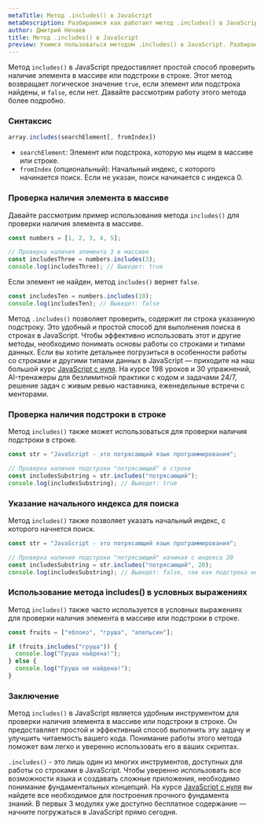 ```yaml
---
metaTitle: Метод .includes() в JavaScript
metaDescription: Разбираемся как работает метод .includes() в JavaScript
author: Дмитрий Нечаев
title: Метод .includes() в JavaScript
preview: Учимся пользоваться методом .includes() в JavaScript. Разбираем примеры использования
---
```


Метод `includes()` в JavaScript предоставляет простой способ проверить наличие элемента в массиве или подстроки в строке. Этот метод возвращает логическое значение `true`, если элемент или подстрока найдены, и `false`, если нет. Давайте рассмотрим работу этого метода более подробно.

### Синтаксис

```jsx
array.includes(searchElement[, fromIndex])

```

- `searchElement`: Элемент или подстрока, которую мы ищем в массиве или строке.
- `fromIndex` (опциональный): Начальный индекс, с которого начинается поиск. Если не указан, поиск начинается с индекса 0.

### Проверка наличия элемента в массиве

Давайте рассмотрим пример использования метода `includes()` для проверки наличия элемента в массиве.

```jsx
const numbers = [1, 2, 3, 4, 5];

// Проверка наличия элемента 3 в массиве
const includesThree = numbers.includes(3);
console.log(includesThree); // Выведет: true

```

Если элемент не найден, метод `includes()` вернет `false`.

```jsx
const includesTen = numbers.includes(10);
console.log(includesTen); // Выведет: false

```

Метод `.includes()` позволяет проверить, содержит ли строка указанную подстроку. Это удобный и простой способ для выполнения поиска в строках в JavaScript. Чтобы эффективно использовать этот и другие методы, необходимо понимать основы работы со строками и типами данных. Если вы хотите детальнее погрузиться в особенности работы со строками и другими типами данных в JavaScript — приходите на наш большой курс [JavaScript с нуля](https://purpleschool.ru/course/javascript-basics?utm_source=knowledgebase&utm_medium=text&utm_campaign=metod-includes-v-javascript). На курсе 198 уроков и 30 упражнений, AI-тренажеры для безлимитной практики с кодом и задачами 24/7, решение задач с живым ревью наставника, еженедельные встречи с менторами.

### Проверка наличия подстроки в строке

Метод `includes()` также может использоваться для проверки наличия подстроки в строке.

```jsx
const str = "JavaScript - это потрясающий язык программирования";

// Проверка наличия подстроки "потрясающий" в строке
const includesSubstring = str.includes("потрясающий");
console.log(includesSubstring); // Выведет: true

```

### Указание начального индекса для поиска

Метод `includes()` также позволяет указать начальный индекс, с которого начнется поиск.

```jsx
const str = "JavaScript - это потрясающий язык программирования";

// Проверка наличия подстроки "потрясающий" начиная с индекса 20
const includesSubstring = str.includes("потрясающий", 20);
console.log(includesSubstring); // Выведет: false, так как подстрока не найдена после индекса 20

```

### Использование метода includes() в условных выражениях

Метод `includes()` также часто используется в условных выражениях для проверки наличия элемента в массиве или подстроки в строке.

```jsx
const fruits = ["яблоко", "груша", "апельсин"];

if (fruits.includes("груша")) {
  console.log("Груша найдена!");
} else {
  console.log("Груша не найдена!");
}

```

### Заключение

Метод `includes()` в JavaScript является удобным инструментом для проверки наличия элемента в массиве или подстроки в строке. Он предоставляет простой и эффективный способ выполнить эту задачу и улучшить читаемость вашего кода. Понимание работы этого метода поможет вам легко и уверенно использовать его в ваших скриптах.

`.includes()` - это лишь один из многих инструментов, доступных для работы со строками в JavaScript. Чтобы уверенно использовать все возможности языка и создавать сложные приложения, необходимо понимание фундаментальных концепций. На курсе [JavaScript с нуля](https://purpleschool.ru/course/javascript-basics?utm_source=knowledgebase&utm_medium=text&utm_campaign=metod-includes-v-javascript) вы найдете все необходимое для построения прочного фундамента знаний. В первых 3 модулях уже доступно бесплатное содержание — начните погружаться в JavaScript прямо сегодня.
